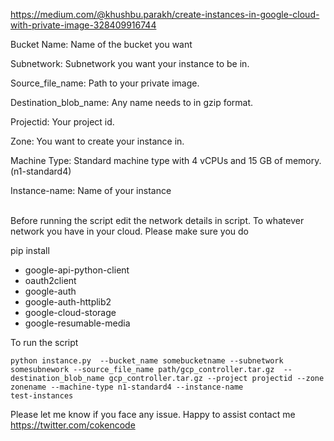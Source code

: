 https://medium.com/@khushbu.parakh/create-instances-in-google-cloud-with-private-image-328409916744

<p> Bucket Name: Name of the bucket you want </p>
<p> Subnetwork: Subnetwork you want your instance to be in. </p>
<p>Source_file_name: Path to your private image.</p>
<p> Destination_blob_name: Any name needs to in gzip format. </p>
<p> Projectid: Your project id. </p>
<p> Zone: You want to create your instance in. </p>
<p> Machine Type: Standard machine type with 4 vCPUs and 15 GB of memory. (n1-standard4)</p>
<p> Instance-name: Name of your instance </p> 
<br>
Before running the script edit the network details in script. To whatever network you have in your cloud. 
Please make sure you do 

 pip install 

- google-api-python-client
- oauth2client
- google-auth
- google-auth-httplib2
- google-cloud-storage
- google-resumable-media

To run the script 

```
python instance.py  --bucket_name somebucketname --subnetwork somesubnework --source_file_name path/gcp_controller.tar.gz  --destination_blob_name gcp_controller.tar.gz --project projectid --zone zonename --machine-type n1-standard4 --instance-name
test-instances
```
Please let me know if you face any issue. Happy to assist 
contact me https://twitter.com/cokencode

